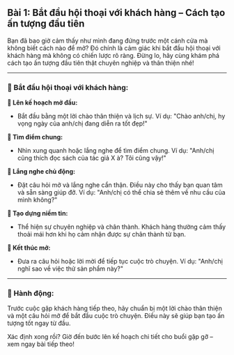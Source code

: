 ## Bài 1: Bắt đầu hội thoại với khách hàng – Cách tạo ấn tượng đầu tiên

Bạn đã bao giờ cảm thấy như mình đang đứng trước một cánh cửa mà không biết cách nào để mở? Đó chính là cảm giác khi bắt đầu hội thoại với khách hàng mà không có chiến lược rõ ràng. Đừng lo, hãy cùng khám phá cách tạo ấn tượng đầu tiên thật chuyên nghiệp và thân thiện nhé!

---

### 📌 Bắt đầu hội thoại với khách hàng:

**🔹 Lên kế hoạch mở đầu:**
- Bắt đầu bằng một lời chào thân thiện và lịch sự. Ví dụ: "Chào anh/chị, hy vọng ngày của anh/chị đang diễn ra tốt đẹp!"

**🔹 Tìm điểm chung:**
- Nhìn xung quanh hoặc lắng nghe để tìm điểm chung. Ví dụ: "Anh/chị cũng thích đọc sách của tác giả X à? Tôi cũng vậy!"

**🔹 Lắng nghe chủ động:**
- Đặt câu hỏi mở và lắng nghe cẩn thận. Điều này cho thấy bạn quan tâm và sẵn sàng giúp đỡ. Ví dụ: "Anh/chị có thể chia sẻ thêm về nhu cầu của mình không?"

**🔹 Tạo dựng niềm tin:**
- Thể hiện sự chuyên nghiệp và chân thành. Khách hàng thường cảm thấy thoải mái hơn khi họ cảm nhận được sự chân thành từ bạn.

**🔹 Kết thúc mở:**
- Đưa ra câu hỏi hoặc lời mời để tiếp tục cuộc trò chuyện. Ví dụ: "Anh/chị nghĩ sao về việc thử sản phẩm này?"

---

### 🚀 Hành động:

Trước cuộc gặp khách hàng tiếp theo, hãy chuẩn bị một lời chào thân thiện và một câu hỏi mở để bắt đầu cuộc trò chuyện. Điều này sẽ giúp bạn tạo ấn tượng tốt ngay từ đầu.

Xác định xong rồi? Giờ đến bước lên kế hoạch chi tiết cho buổi gặp gỡ – xem ngay bài tiếp theo!